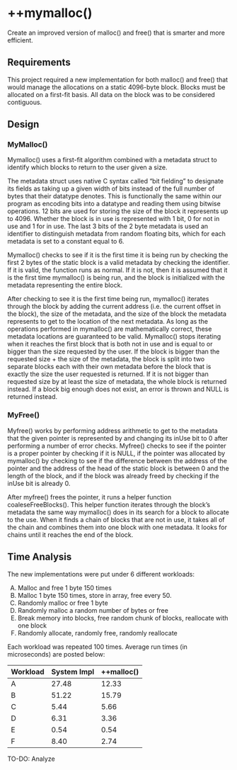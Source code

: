 # ++mymalloc()
Create an improved version of malloc() and free() that is smarter and more efficient.

## Requirements
This project required a new implementation for both malloc() and free() that would manage the allocations on a static 4096-byte block. Blocks must be allocated on a first-fit basis. All data on the block was to be considered contiguous.

## Design

### MyMalloc() 
Mymalloc() uses a first-fit algorithm combined with a metadata struct to identify which blocks to return to the user given a size.



The metadata struct uses native C syntax called “bit fielding” to designate its fields as taking up a given width of bits instead of the full number of bytes that their datatype denotes. This is functionally the same within our program as encoding bits into a datatype and reading them using bitwise operations. 12 bits are used for storing the size of the block it represents up to 4096. Whether the block is in use is represented with 1 bit, 0 for not in use and 1 for in use. The last 3 bits of the 2 byte metadata is used an identifier to distinguish metadata from random floating bits, which for each metadata is set to a constant equal to 6.



Mymalloc() checks to see if it is the first time it is being run by checking the first 2 bytes of the static block is a valid metadata by checking the identifier. If it is valid, the function runs as normal. If it is not, then it is assumed that it is the first time mymalloc() is being run, and the block is initialized with the metadata representing the entire block.



After checking to see it is the first time being run, mymalloc() iterates through the block by adding the current address (i.e. the current offset in the block), the size of the metadata, and the size of the block the metadata represents to get to the location of the next metadata. As long as the operations performed in mymalloc() are mathematically correct, these metadata locations are guaranteed to be valid. Mymalloc() stops iterating when it reaches the first block that is both not in use and is equal to or bigger than the size requested by the user. If the block is bigger than the requested size + the size of the metadata, the block is split into two separate blocks each with their own metadata before the block that is exactly the size the user requested is returned. If it is not bigger than requested size by at least the size of metadata, the whole block is returned instead. If a block big enough does not exist, an error is thrown and NULL is returned instead.



### MyFree()
Myfree() works by performing address arithmetic to get to the metadata that the given pointer is represented by and changing its inUse bit to 0 after performing a number of error checks. Myfree() checks to see if the pointer is a proper pointer by checking if it is NULL, if the pointer was allocated by mymalloc() by checking to see if the difference between the address of the pointer and the address of the head of the static block is between 0 and the length of the block, and if the block was already freed by checking if the inUse bit is already 0.



After myfree() frees the pointer, it runs a helper function coaleseFreeBlocks(). This helper function iterates through the block’s metadata the same way mymalloc() does in its search for a block to allocate to the use. When it finds a chain of blocks that are not in use, it takes all of the chain and combines them into one block with one metadata. It looks for chains until it reaches the end of the block.



## Time Analysis
The new implementations were put under 6 different workloads:
<ol type="A">
  <li>Malloc and free 1 byte 150 times</li>
  <li>Malloc 1 byte 150 times, store in array, free every 50.</li>
  <li>Randomly malloc or free 1 byte</li>
  <li>Randomly malloc a random number of bytes or free</li>
  <li>Break memory into blocks, free random chunk of blocks, reallocate with one block</li>
  <li>Randomly allocate, randomly free, randomly reallocate</li>
</ol>



Each workload was repeated 100 times. Average run times (in microseconds) are posted below:

| Workload | System Impl | ++malloc() |
|----------|-------------|------------|
| A        | 27.48       | 12.33      |
| B        | 51.22       | 15.79      |
| C        | 5.44        | 5.66       |
| D        | 6.31        | 3.36       |
| E        | 0.54        | 0.54       |
| F        | 8.40        | 2.74       |

TO-DO: Analyze
